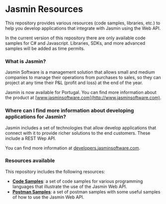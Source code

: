 # Jasmin Resources

This repository provides various resources (code samples, libraries, etc.) to help you develop applications that integrate with
Jasmin using the Web API.

In the current version of this repository there are only available code samples for C# and Javascript. Libraries, SDKs, and more advanced
samples will be added as time permits.

### What is Jasmin?

Jasmin Software is a management solution that allows small and medium companies to manage their operations from purchases to sales, so they can
project at any time their P&L (profit and loss) at the end of the year.

Jasmin is now available for Portugal. You can find more information about the product at [www.jasminsoftware.com](http://www.jasminsoftware.com).

### Where can I find more information about developing applications for Jasmin?

Jasmin includes a set of technologies that allow develop applications that connect with it to provide richer solutions to the end customers. These
include a REST Wep API.

You can find more information at [developers.jasminsoftware.com](http://developers.jasminsoftware.com).

### Resources available

This repository includes the following resources:

- [**Code Samples**](code-samples): a set of code samples for various programming languages that illustrate the use of the Jasmin Web API.
- [**Postman Samples**](postman-samples): a set of postman samples with some useful samples of how to use the Jasmin Web API.
